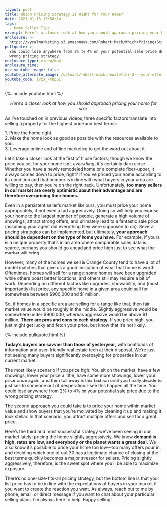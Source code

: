 ```yaml
---
layout: post
title: Which Pricing Strategy Is Right for Your Home?
date: 2021-01-13 15:58:14
tags:
  - Home Seller Tips
excerpt: Here’s a closer look at how you should approach pricing your home for sale.
enclosure: >-
  https://vyralmarketing.s3.amazonaws.com/Robert+Mack/Which+Pricing+Strategy+Is+Right+for+Your+Home_.mp4
pullquote: >-
  You could lose anywhere from 2% to 4% on your potential sale price due to the
  wrong pricing strategy.
enclosure_type: video/mp4
enclosure_time:
use_youtube_image: false
youtube_alternate_image: /uploads/robert-mack-newsletter-2---your-offering-is-everything-yt.jpg
youtube_code: jVzJ_-Xbp5I
---
```


{% include youtube.html %}

<p style="text-align: center;"><em>Here’s a closer look at how you should approach pricing your home for sale.</em></p>

As I’ve touched on in previous videos, three specific factors translate into selling a property for the highest price and best terms:&nbsp;

1\. Price the home right. &nbsp;<br>2\. Make the home look as good as possible with the resources available to you.&nbsp;<br>3\. Leverage online and offline marketing to get the word out about it.&nbsp;

Let’s take a closer look at the first of those factors; though we know the price you set for your home isn’t *everything*, it's certainly darn close. Whether you have a newly remodeled home or a complete fixer-upper, it always comes down to price, right? If you’ve priced your home according to its condition and that number is in line with what buyers in your area are willing to pay, then you’re on the right track. Unfortunately, **too many sellers in our market are overly optimistic about their advantage and are therefore overpricing their homes.&nbsp;**

Even in a persistent seller’s market like ours, you must price your home appropriately, if not even a tad aggressively. Doing so will help you expose your home to the largest number of people, generate a high volume of showings, attract strong offers, and ultimately lead to a fantastic sale price (assuming your agent did everything they were supposed to do). Several pricing strategies can be implemented, but ultimately, **your approach should be dependent on the type of home you have.** For example, if yours is a unique property that’s in an area where comparable sales data is scarce, perhaps you should go ahead and price high just to see what the market will bring.

However, many of the homes we sell in Orange County tend to have a lot of model matches that give us a good indication of what that home is worth. Oftentimes, homes will sell for a range; some homes have been upgraded while others boast better locations, and others still may require a bit of work. Depending on different factors like upgrades, showability, and (most importantly) list price, any specific home in a given area could sell for somewhere between $900,000 and $1 million.&nbsp;

So, if homes in a specific area are selling for a range like that, then fair market value would be roughly in the middle. Slightly aggressive would be somewhere under $900,000, whereas aggressive would be above $1 million. **There are pros and cons to each strategy.** If you price high, you just might get lucky and fetch your price, but know that it’s not likely.&nbsp;

{% include pullquote.html %}

**Today’s buyers are savvier than those of yesteryear,** with boatloads of information and user-friendly real estate tech at their disposal. We’re just not seeing many buyers significantly overpaying for properties in our current market.&nbsp;

The most likely scenario if you price high: You sit on the market, have a few showings, lower your price a little, have some more showings, lower your price once again, and then toil away in this fashion until you finally decide to just sell to someone out of desperation. I see this happen all the time. You could lose anywhere from 2% to 4% on your potential sale price due to the wrong pricing strategy.&nbsp;

The second approach you could take is to price your home within market value and show buyers that you’re motivated by cleaning it up and making it look stellar. In that scenario, you attract multiple offers and sell for a great price.&nbsp;

Here’s the third and most successful strategy we’ve been seeing in our market lately: pricing the home slightly aggressively. We know **demand is high, rates are low, and everybody on the planet wants a great deal.** We also know it’s possible to price your home too low—too many offers pour in, and deciding which one of out 30 has a legitimate chance of closing at the best terms quickly becomes a major stressor for sellers. Pricing slightly aggressively, therefore, is the sweet spot where you’ll be able to maximize exposure.&nbsp;

There’s no one-size-fits-all pricing strategy, but the bottom line is that your list price has to be in line with the expectations of buyers in your market if you want to create the reaction you want. As always, reach out to me by phone, email, or direct message if you want to chat about your particular selling plans. I’m always here to help. Happy selling\!
